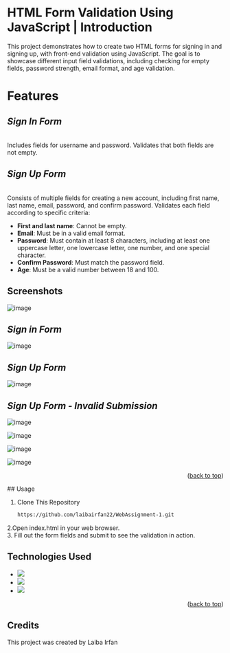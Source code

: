 <a name="readme-top"></a>

# HTML Form Validation Using JavaScript | Introduction
This project demonstrates how to create two HTML forms for signing in and signing up, with front-end validation using JavaScript. The goal is to showcase different input field validations, including checking for empty fields, password strength, email format, and age validation.

# Features

## _**Sign In Form**_
<br> Includes fields for username and password. Validates that both fields are not empty. 

## _**Sign Up Form**_ 
<br>
Consists of multiple fields for creating a new account, including first name, last name, email, password, and confirm password. Validates each field according to specific criteria:

- **First and last name**: Cannot be empty.
- **Email**: Must be in a valid email format.
- **Password**: Must contain at least 8 characters, including at least one uppercase letter, one lowercase letter, one number, and one special character.
- **Confirm Password**: Must match the password field.
- **Age**: Must be a valid number between 18 and 100.


## Screenshots

![image](https://github.com/laibairfan22/WebAssignment-1/assets/139337014/cac13762-5e99-49c8-bc72-f95ec293de11)


## _Sign in Form_
![image](https://github.com/laibairfan22/WebAssignment-1/assets/139337014/a64dfd1e-d7e2-48e6-a3e9-41cc5828e015)



## _Sign Up Form_ 

![image](https://github.com/laibairfan22/WebAssignment-1/assets/139337014/05b47003-9337-47a1-b80f-5933ab836216)



## _Sign Up Form - Invalid Submission_ 
![image](https://github.com/laibairfan22/WebAssignment-1/assets/139337014/f5f43430-4757-4539-8e9e-3bbc1975c144)


![image](https://github.com/laibairfan22/WebAssignment-1/assets/139337014/6f69e79d-e0f3-4b4c-a69e-f51ba253052f)


![image](https://github.com/laibairfan22/WebAssignment-1/assets/139337014/ef8b8a34-37f3-4246-b968-a0de1b088605)


![image](https://github.com/laibairfan22/WebAssignment-1/assets/139337014/ebbb3a41-bd7e-4d93-ae3d-2c8714dd2f6b)



<p align="right">(<a href="#readme-top">back to top</a>)</p>
## Usage
  
1. Clone This Repository

   ```sh
   https://github.com/laibairfan22/WebAssignment-1.git


2.Open index.html in your web browser.
<br>
3. Fill out the form fields and submit to see the validation in action.



## Technologies Used
* <img src="https://img.shields.io/badge/HTML-E34F26?style=for-the-badge&logo=html5&logoColor=white" />
* <img src="https://img.shields.io/badge/CSS3-1572B6?style=for-the-badge&logo=css3&logoColor=white" />
* <img src="https://img.shields.io/badge/JavaScript-323330?style=for-the-badge&logo=javascript&logoColor=F7DF1E"/>

<p align="right">(<a href="#readme-top">back to top</a>)</p>

## Credits
This project was created by Laiba Irfan
